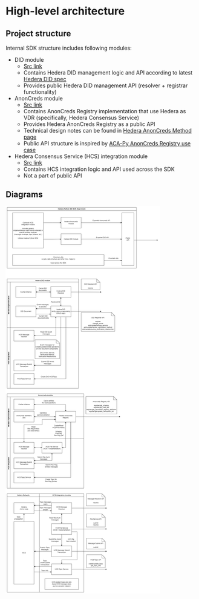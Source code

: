 # High-level architecture

## Project structure

Internal SDK structure includes following modules:

- DID module
  - [Src link](../../hiero_did_sdk_python/did)
  - Contains Hedera DID management logic and API according to latest [Hedera DID spec](https://github.com/hashgraph/did-method/blob/master/hedera-did-method-specification.md)
  - Provides public Hedera DID management API (resolver + registrar functionality)
- AnonCreds module
  - [Src link](../../hiero_did_sdk_python/anoncreds)
  - Contains AnonCreds Registry implementation that use Hedera as VDR (specifically, Hedera Consensus Service)
  - Provides Hedera AnonCreds Registry as a public API
  - Technical design notes can be found in [Hedera AnonCreds Method page](hedera-anoncreds-method.md)
  - Public API structure is inspired by [ACA-Py AnonCreds Registry use case](https://aca-py.org/latest/features/AnonCredsMethods/)
- Hedera Consensus Service (HCS) integration module
  - [Src link](../../hiero_did_sdk_python/hcs)
  - Contains HCS integration logic and API used across the SDK
  - Not a part of public API

## Diagrams

![high-level-architecture.png](diagrams/high-level-architecture.png)
